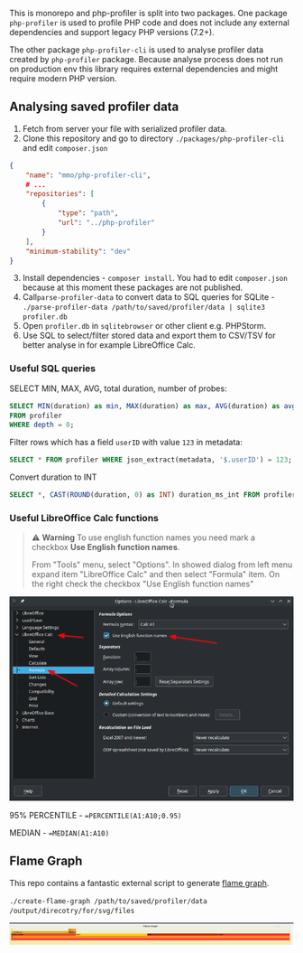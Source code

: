 This is monorepo and php-profiler is split into two packages.
One package `php-profiler` is used to profile PHP code and does not include any external dependencies and support legacy PHP versions (7.2+).

The other package `php-profiler-cli` is used to analyse profiler data created by `php-profiler` package.
Because analyse process does not run on production env this library requires external dependencies and might require modern PHP version.

## Analysing saved profiler data

1. Fetch from server your file with serialized profiler data.
2. Clone this repository and go to directory `./packages/php-profiler-cli` and edit `composer.json` 
```json
{
    "name": "mmo/php-profiler-cli",
    # ...
    "repositories": [
        {
            "type": "path",
            "url": "../php-profiler"
        }
    ],
    "minimum-stability": "dev"
}
```
3. Install dependencies - `composer install`. You had to edit `composer.json` because at this moment these packages are not published.
4. Call`parse-profiler-data` to convert data to SQL queries for SQLite - `./parse-profiler-data /path/to/saved/profiler/data | sqlite3 profiler.db`
5. Open `profiler.db` in `sqlitebrowser` or other client e.g. PHPStorm.
6. Use SQL to select/filter stored data and export them to CSV/TSV for better analyse in for example LibreOffice Calc.  

### Useful SQL queries

SELECT MIN, MAX, AVG, total duration, number of probes:

```sql
SELECT MIN(duration) as min, MAX(duration) as max, AVG(duration) as avg, SUM(duration) as total_duration, count(1) as number_of_probes
FROM profiler 
WHERE depth = 0;
```

Filter rows which has a field `userID` with value `123` in metadata:
```sql
SELECT * FROM profiler WHERE json_extract(metadata, '$.userID') = 123;
```

Convert duration to INT

```sql
SELECT *, CAST(ROUND(duration, 0) as INT) duration_ms_int FROM profiler;
```

### Useful LibreOffice Calc functions

> ⚠️ **Warning**
> To use english function names you need mark a checkbox **Use English function names**.
>
> From "Tools" menu, select "Options".
> In showed dialog from left menu expand item "LibreOffice Calc" and then select "Formula" item.
> On the right check the checkbox "Use English function names"

![Use English function names in LibreOffice Calc](docs/libreoffice-calc.png)

95% PERCENTILE - `=PERCENTILE(A1:A10;0.95)`

MEDIAN - `=MEDIAN(A1:A10)`

## Flame Graph

This repo contains a fantastic external script to generate [flame graph](https://www.brendangregg.com/flamegraphs.html).

`./create-flame-graph /path/to/saved/profiler/data /output/direcotry/for/svg/files`

![flame graph](docs/flame-graph.png)
